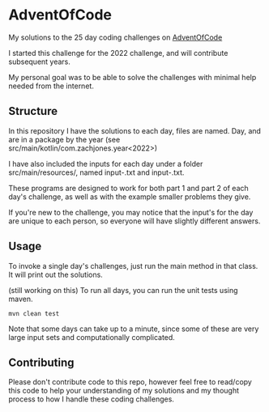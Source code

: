 # AdventOfCode
My solutions to the 25 day coding challenges on [AdventOfCode](https://adventofcode.com/)

I started this challenge for the 2022 challenge, and will contribute subsequent years.

My personal goal was to be able to solve the challenges with minimal help needed from the internet.

## Structure
In this repository I have the solutions to each day, files are named. Day<X>, and are in a package by the year
(see src/main/kotlin/com.zachjones.year<2022>)

I have also included the inputs for each day under a folder src/main/resources/<year>, named
input-<day>.txt and input-<example>.txt.

These programs are designed to work for both part 1 and part 2 of each day's challenge, as well as
with the example smaller problems they give.

If you're new to the challenge, you may notice that the input's for the day are unique to each person,
so everyone will have slightly different answers.

## Usage

To invoke a single day's challenges, just run the main method in that class. It will print out the solutions.

(still working on this) To run all days, you can run the unit tests using maven.
```shell
mvn clean test
```

Note that some days can take up to a minute, since some of these are very large input sets and computationally
complicated.

## Contributing
Please don't contribute code to this repo, however feel free to read/copy this code to help your understanding
of my solutions and my thought process to how I handle these coding challenges.